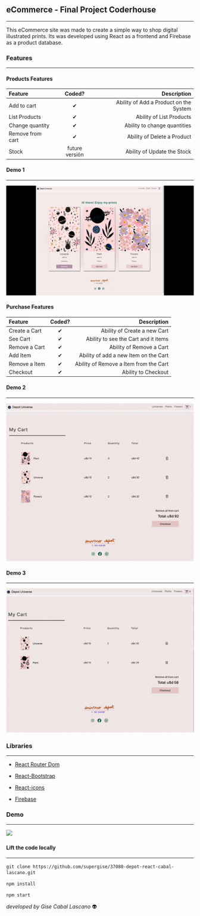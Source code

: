## eCommerce - Final Project Coderhouse
-------------

This eCommerce site was made to create a simple way to shop digital illustrated prints.  Its was developed using React as a frontend and Firebase as a product database.


### Features
-------------
#### Products Features

| Feature  | Coded?  | Description |
| :------------ |:---------------:| -----:|
| Add to cart     | ✔ | Ability of Add a Product on the System |
| List Products      | ✔        |   Ability of List Products|
| Change quantity | ✔        |    Ability to change quantities |
| Remove from cart | ✔        |    Ability of Delete a Product |
| Stock | future versión      |   Ability of Update the Stock |

#### Demo 1
-------------
![](./gitHubAssets/routingDemo1.gif)




#### Purchase Features

| Feature  | Coded?  | Description |
| :------------ |:---------------:| -----:|
| Create a Cart     | ✔ | Ability of Create a new Cart |
|See Cart      | ✔        |   Ability to see the Cart and it items|
| Remove a Cart | ✔        |    Ability of Remove a Cart |
| Add Item | ✔        |    Ability of add a new Item on the Cart |
| Remove a Item | ✔        |    Ability of Remove a Item from the Cart|
| Checkout |  ✔    |   Ability to Checkout |

#### Demo 2
-------------

![](./gitHubAssets/routingDemo2.gif)

#### Demo 3
-------------

![](./gitHubAssets/routingDemo3.gif)



### Libraries
-------------

- [ React Router Dom  ]( https://reactrouter.com/en/main )

- [ React-Bootstrap ]( https://react-bootstrap.github.io/ )

- [ React-icons ]( https://react-icons.github.io/react-icons/ )

- [ Firebase ]( https://firebase.google.com/?hl=es )



### Demo
-------------


![](./gitHubAssets/routingDemo.gif)

#### Lift the code locally
-------------

``` 
git clone https://github.com/supergise/37080-depot-react-cabal-lascano.git 
```

```
npm install
```

```
npm start
```



*developed by Gise Cabal Lascano* 👽